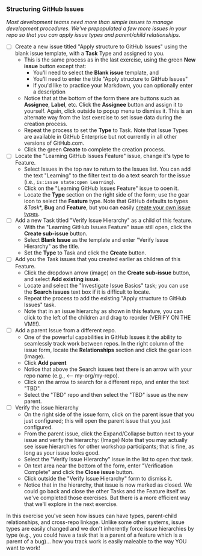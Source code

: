 ### Structuring GitHub Issues

_Most development teams need more than simple issues to manage development procedures. We've prepopulated a few more issues in your repo so that you can apply issue types and parent/child relationships._

- [ ] Create a new issue titled "Apply structure to GitHub Issues" using the blank issue template, with a **Task** Type and assigned to you.
  - This is the same process as in the last exercise, using the green **New issue** button except that:
    - You'll need to select the **Blank issue** template, and
    - You'll need to enter the title "Apply structure to GitHub Issues"
    - If you'd like to practice your Markdown, you can optionally enter a description
  - Notice that at the bottom of the form there are buttons such as **Assignee**, **Label**, etc.  Click the **Assignee** button and assign it to yourself. Again, click outside to popup menu to dismiss it.  This is an alternate way from the last exercise to set issue data during the creation process.
  - Repeat the process to set the **Type** to Task. Note that Issue Types are available in GitHub Enterprise but not currently in all other versions of GitHub.com.
  - Click the green **Create** to complete the creation process.
- [ ] Locate the "Learning GitHub Issues Feature" issue, change it's type to Feature.
  - Select Issues in the top nav to return to the Issues list. You can add the text "Learning" to the filter text to do a text search for the issue (i.e., `is:issue state:open Learning`).
  - Click on the "Learning GitHub Issues Feature" issue to ooen it.
  - Locate the **Type** section on the right side of the form; use the gear icon to select the **Feature** type.  Note that GitHub defaults to types *&Task**, **Bug** and **Feature**, but you can easily [create your own issue types](https://docs.github.com/en/enterprise-cloud@latest/issues/tracking-your-work-with-issues/configuring-issues/managing-issue-types-in-an-organization).
- [ ] Add a new Task titled "Verify Issue Hierarchy" as a child of this feature.
  - With the "Learning GitHub Issues Feature" issue still open, click the **Create sub-issue** button.
  - Select **Blank Issue** as the template and enter "Verify Issue Hierarchy" as the title.
  - Set the **Type** to Task and click the **Create** button.
- [ ] Add you the Task issues that you created earlier as children of this Feature.
  - Click the dropdown arrow (image) on the **Create sub-issue** button, and select **Add existing issue**.
  - Locate and select the "Investigate Issue Basics" task; you can use the **Search issues** text box if it is difficult to locate.
  - Repeat the process to add the existing "Apply structure to GitHub Issues" task.
  - Note that in an issue hierarchy as shown in this feature, you can click to the left of the children and drag to reorder (VERIFY ON THE VM!!!).
- [ ] Add a parent Issue from a different repo.
  - One of the powerful capabilities in GitHub Issues it the ability to seamlessly track work between repos. In the right column of the issue form, locate the **Relationships** section and click the gear icon (image).
  - Click **Add parent**
  - Notice that above the Search issues text there is an arrow with your repo name (e.g., <-- my-org/my-repo).
  - Click on the arrow to search for a different repo, and enter the text "TBD".
  - Select the "TBD" repo and then select the "TBD" issue as the new parent.
- [ ] Verify the issue hierarchy
  - On the right side of the issue form, click on the parent issue that you just configured; this will open the parent issue that you just configured.
  - From the parent issue, click the Expand/Collapse button next to your issue and verify the hierarchy:
    (Image)
    Note that you may actually see issue hierarchies for other workshop participants; that is fine, as long as your issue looks good.
  - Select the "Verify Issue Hierarchy" issue in the list to open that task.
  - On text area near the bottom of the form, enter "Verification Complete" and click the **Close issue** button.
  - Click outside the "Verify Issue Hierarchy" form to dismiss it.
  - Notice that in the hierarchy, that issue is now marked as closed.  We could go back and close the other Tasks and the Feature itself as we've completed those exercises.  But there is a more efficient way that we'll explore in the next exercise.

In this exercise you've seen how issues can have types, parent-child relationships, and cross-repo linkage. Unlike some other systems, issue types are easily changed and we don't inherently force issue hierarchies by type (e.g., you could have a task that is a parent of a feature which is a parent of a bug)... how you track work is easily maleable to the way YOU want to work!